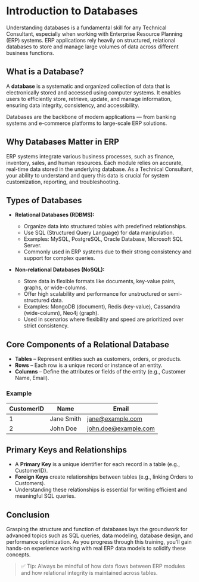 # Introduction to Databases

Understanding databases is a fundamental skill for any Technical Consultant, especially when working with Enterprise Resource Planning (ERP) systems. ERP applications rely heavily on structured, relational databases to store and manage large volumes of data across different business functions.

## What is a Database?

A **database** is a systematic and organized collection of data that is electronically stored and accessed using computer systems. It enables users to efficiently store, retrieve, update, and manage information, ensuring data integrity, consistency, and accessibility.

Databases are the backbone of modern applications — from banking systems and e-commerce platforms to large-scale ERP solutions.

## Why Databases Matter in ERP

ERP systems integrate various business processes, such as finance, inventory, sales, and human resources. Each module relies on accurate, real-time data stored in the underlying database. As a Technical Consultant, your ability to understand and query this data is crucial for system customization, reporting, and troubleshooting.

## Types of Databases

- **Relational Databases (RDBMS):**
  - Organize data into structured tables with predefined relationships.
  - Use SQL (Structured Query Language) for data manipulation.
  - Examples: MySQL, PostgreSQL, Oracle Database, Microsoft SQL Server.
  - Commonly used in ERP systems due to their strong consistency and support for complex queries.

- **Non-relational Databases (NoSQL):**
  - Store data in flexible formats like documents, key-value pairs, graphs, or wide-columns.
  - Offer high scalability and performance for unstructured or semi-structured data.
  - Examples: MongoDB (document), Redis (key-value), Cassandra (wide-column), Neo4j (graph).
  - Used in scenarios where flexibility and speed are prioritized over strict consistency.

## Core Components of a Relational Database

- **Tables** – Represent entities such as customers, orders, or products.
- **Rows** – Each row is a unique record or instance of an entity.
- **Columns** – Define the attributes or fields of the entity (e.g., Customer Name, Email).

### Example

| CustomerID | Name        | Email                |
|------------|-------------|----------------------|
| 1          | Jane Smith  | jane@example.com     |
| 2          | John Doe    | john.doe@example.com |

## Primary Keys and Relationships

- A **Primary Key** is a unique identifier for each record in a table (e.g., CustomerID).
- **Foreign Keys** create relationships between tables (e.g., linking Orders to Customers).
- Understanding these relationships is essential for writing efficient and meaningful SQL queries.

## Conclusion

Grasping the structure and function of databases lays the groundwork for advanced topics such as SQL queries, data modeling, database design, and performance optimization. As you progress through this training, you'll gain hands-on experience working with real ERP data models to solidify these concepts.

> ✅ Tip: Always be mindful of how data flows between ERP modules and how relational integrity is maintained across tables.